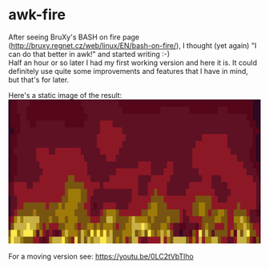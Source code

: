 # awk-fire

After seeing BruXy's BASH on fire page (http://bruxy.regnet.cz/web/linux/EN/bash-on-fire/), I thought (yet again) "I can do that better in awk!" and started writing :-)  
Half an hour or so later I had my first working version and here it is. It could definitely use quite some improvements and features that I have in mind, but that's for later.  

Here's a static image of the result:<br>
![fire image](/fire.png)

For a moving version see: https://youtu.be/0LC2tVbTlho
